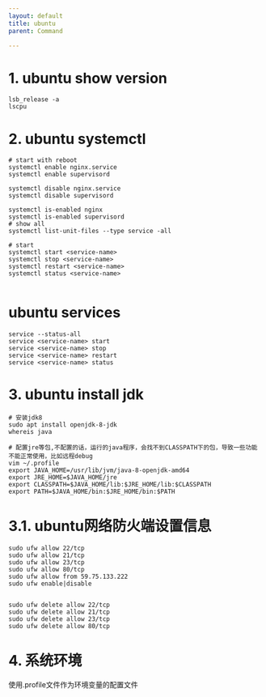 ```yaml
---
layout: default
title: ubuntu
parent: Command

---
```


# 1. ubuntu show version

```shell
lsb_release -a
lscpu
```

# 2. ubuntu systemctl
```shell
# start with reboot
systemctl enable nginx.service       
systemctl enable supervisord

systemctl disable nginx.service
systemctl disable supervisord

systemctl is-enabled nginx
systemctl is-enabled supervisord
# show all
systemctl list-unit-files --type service -all

# start
systemctl start <service-name>
systemctl stop <service-name>
systemctl restart <service-name>
systemctl status <service-name>


```

# ubuntu services

```shell
service --status-all
service <service-name> start
service <service-name> stop
service <service-name> restart
service <service-name> status

```

# 3. ubuntu install jdk
```shell
# 安装jdk8
sudo apt install openjdk-8-jdk
whereis java

# 配置jre等包,不配置的话，运行的java程序，会找不到CLASSPATH下的包，导致一些功能不能正常使用，比如远程debug
vim ~/.profile
export JAVA_HOME=/usr/lib/jvm/java-8-openjdk-amd64
export JRE_HOME=$JAVA_HOME/jre
export CLASSPATH=$JAVA_HOME/lib:$JRE_HOME/lib:$CLASSPATH
export PATH=$JAVA_HOME/bin:$JRE_HOME/bin:$PATH
```
 

# 3.1. ubuntu网络防火端设置信息

```shell
sudo ufw allow 22/tcp
sudo ufw allow 21/tcp
sudo ufw allow 23/tcp
sudo ufw allow 80/tcp
sudo ufw allow from 59.75.133.222
sudo ufw enable|disable


sudo ufw delete allow 22/tcp
sudo ufw delete allow 21/tcp
sudo ufw delete allow 23/tcp
sudo ufw delete allow 80/tcp
```



 

# 4. 系统环境
  
使用.profile文件作为环境变量的配置文件